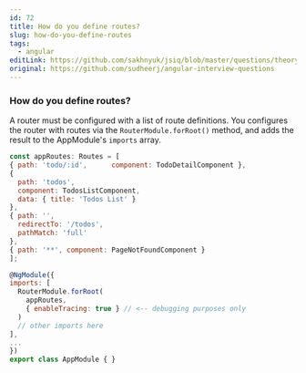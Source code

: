 ```yaml
---
id: 72
title: How do you define routes?
slug: how-do-you-define-routes
tags:
  - angular
editLink: https://github.com/sakhnyuk/jsiq/blob/master/questions/theory/angular/72.md
original: https://github.com/sudheerj/angular-interview-questions
---
```


### How do you define routes?

A router must be configured with a list of route definitions. You configures the router with routes via the `RouterModule.forRoot()` method, and adds the result to the AppModule's `imports` array.

```javascript
const appRoutes: Routes = [
{ path: 'todo/:id',      component: TodoDetailComponent },
{
  path: 'todos',
  component: TodosListComponent,
  data: { title: 'Todos List' }
},
{ path: '',
  redirectTo: '/todos',
  pathMatch: 'full'
},
{ path: '**', component: PageNotFoundComponent }
];

@NgModule({
imports: [
  RouterModule.forRoot(
    appRoutes,
    { enableTracing: true } // <-- debugging purposes only
  )
  // other imports here
],
...
})
export class AppModule { }
```
